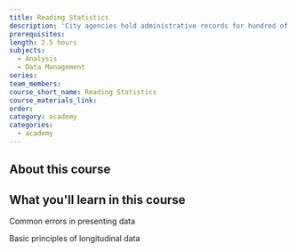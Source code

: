 ```yaml
---
title: Reading Statistics
description: 'City agencies hold administrative records for hundred of thousands of individuals, but the abundance of data carries inherent risks for misunderstanding or misreading statistics. This course demonstrates common errors in presenting basic statistics and discusses the basic principles of longitudinal data.'
prerequisites:
length: 2.5 hours
subjects:
  - Analysis
  - Data Management
series:
team_members:
course_short_name: Reading Statistics
course_materials_link:
order:
category: academy
categories:
  - academy
---
```



## About this course

## What you'll learn in this course

Common errors in presenting data

Basic principles of longitudinal data